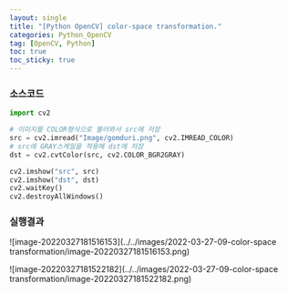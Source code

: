 ```yaml
---
layout: single
title: "[Python OpenCV] color-space transformation."
categories: Python_OpenCV
tag: [OpenCV, Python]
toc: true
toc_sticky: true
---
```

### 소스코드  
```python
import cv2

# 이미지를 COLOR형식으로 불러와서 src에 저장
src = cv2.imread("Image/gomduri.png", cv2.IMREAD_COLOR)
# src에 GRAY스케일을 적용해 dst에 저장
dst = cv2.cvtColor(src, cv2.COLOR_BGR2GRAY)

cv2.imshow("src", src)
cv2.imshow("dst", dst)
cv2.waitKey()
cv2.destroyAllWindows()
```
### 실행결과

![image-20220327181516153](../../images/2022-03-27-09-color-space transformation/image-20220327181516153.png)

![image-20220327181522182](../../images/2022-03-27-09-color-space transformation/image-20220327181522182.png)

